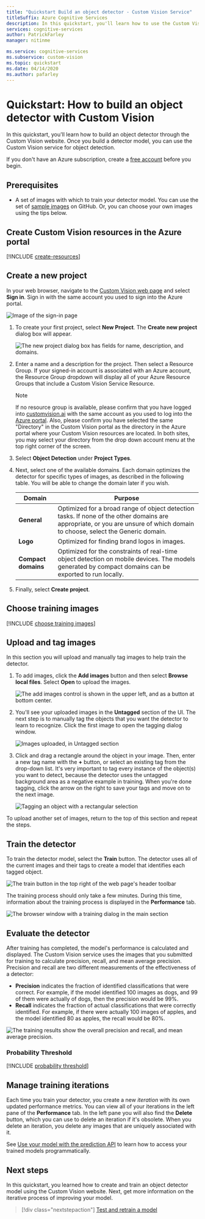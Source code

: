 ```yaml
---
title: "Quickstart Build an object detector - Custom Vision Service"
titleSuffix: Azure Cognitive Services
description: In this quickstart, you'll learn how to use the Custom Vision website to create an image classification model.
services: cognitive-services
author: PatrickFarley
manager: nitinme

ms.service: cognitive-services
ms.subservice: custom-vision
ms.topic: quickstart
ms.date: 04/14/2020
ms.author: pafarley
---
```


# Quickstart: How to build an object detector with Custom Vision

In this quickstart, you'll learn how to build an object detector through the Custom Vision website. Once you build a detector model, you can use the Custom Vision service for object detection.

If you don't have an Azure subscription, create a [free account](https://azure.microsoft.com/free/?WT.mc_id=A261C142F) before you begin.

## Prerequisites

- A set of images with which to train your detector model. You can use the set of [sample images](https://github.com/Azure-Samples/cognitive-services-python-sdk-samples/tree/master/samples/vision/images) on GitHub. Or, you can choose your own images using the tips below.

## Create Custom Vision resources in the Azure portal

[!INCLUDE [create-resources](includes/create-resources.md)]

## Create a new project

In your web browser, navigate to the [Custom Vision web page](https://customvision.ai) and select __Sign in__. Sign in with the same account you used to sign into the Azure portal.

![Image of the sign-in page](./media/browser-home.png)


1. To create your first project, select **New Project**. The **Create new project** dialog box will appear.

    ![The new project dialog box has fields for name, description, and domains.](./media/get-started-build-detector/new-project.png)

1. Enter a name and a description for the project. Then select a Resource Group. If your signed-in account is associated with an Azure account, the Resource Group dropdown will display all of your Azure Resource Groups that include a Custom Vision Service Resource. 

   > [!NOTE]
   > If no resource group is available, please confirm that you have logged into [customvision.ai](https://customvision.ai) with the same account as you used to log into the [Azure portal](https://portal.azure.com/). Also, please confirm you have selected the same "Directory" in the Custom Vision portal as the directory in the Azure portal where your Custom Vision resources are located. In both sites, you may select your directory from the drop down account menu at the top right corner of the screen. 

1. Select __Object Detection__ under __Project Types__.

1. Next, select one of the available domains. Each domain optimizes the detector for specific types of images, as described in the following table. You will be able to change the domain later if you wish.

    |Domain|Purpose|
    |---|---|
    |__General__| Optimized for a broad range of object detection tasks. If none of the other domains are appropriate, or you are unsure of which domain to choose, select the Generic domain. |
    |__Logo__|Optimized for finding brand logos in images.|
    |__Compact domains__| Optimized for the constraints of real-time object detection on mobile devices. The models generated by compact domains can be exported to run locally.|

1. Finally, select __Create project__.

## Choose training images

[!INCLUDE [choose training images](includes/choose-training-images.md)]

## Upload and tag images

In this section you will upload and manually tag images to help train the detector. 

1. To add images, click the __Add images__ button and then select __Browse local files__. Select __Open__ to upload the images.

    ![The add images control is shown in the upper left, and as a button at bottom center.](./media/get-started-build-detector/add-images.png)

1. You'll see your uploaded images in the **Untagged** section of the UI. The next step is to manually tag the objects that you want the detector to learn to recognize. Click the first image to open the tagging dialog window. 

    ![Images uploaded, in Untagged section](./media/get-started-build-detector/images-untagged.png)

1. Click and drag a rectangle around the object in your image. Then, enter a new tag name with the **+** button, or select an existing tag from the drop-down list. It's very important to tag every instance of the object(s) you want to detect, because the detector uses the untagged background area as a negative example in training. When you're done tagging, click the arrow on the right to save your tags and move on to the next image.

    ![Tagging an object with a rectangular selection](./media/get-started-build-detector/image-tagging.png)

To upload another set of images, return to the top of this section and repeat the steps.

## Train the detector

To train the detector model, select the **Train** button. The detector uses all of the current images and their tags to create a model that identifies each tagged object.

![The train button in the top right of the web page's header toolbar](./media/getting-started-build-a-classifier/train01.png)

The training process should only take a few minutes. During this time, information about the training process is displayed in the **Performance** tab.

![The browser window with a training dialog in the main section](./media/get-started-build-detector/training.png)

## Evaluate the detector

After training has completed, the model's performance is calculated and displayed. The Custom Vision service uses the images that you submitted for training to calculate precision, recall, and mean average precision. Precision and recall are two different measurements of the effectiveness of a detector:

- **Precision** indicates the fraction of identified classifications that were correct. For example, if the model identified 100 images as dogs, and 99 of them were actually of dogs, then the precision would be 99%.
- **Recall** indicates the fraction of actual classifications that were correctly identified. For example, if there were actually 100 images of apples, and the model identified 80 as apples, the recall would be 80%.

![The training results show the overall precision and recall, and mean average precision.](./media/get-started-build-detector/trained-performance.png)

### Probability Threshold

[!INCLUDE [probability threshold](includes/probability-threshold.md)]

## Manage training iterations

Each time you train your detector, you create a new _iteration_ with its own updated performance metrics. You can view all of your iterations in the left pane of the **Performance** tab. In the left pane you will also find the **Delete** button, which you can use to delete an iteration if it's obsolete. When you delete an iteration, you delete any images that are uniquely associated with it.

See [Use your model with the prediction API](./use-prediction-api.md) to learn how to access your trained models programmatically.

## Next steps

In this quickstart, you learned how to create and train an object detector model using the Custom Vision website. Next, get more information on the iterative process of improving your model.

> [!div class="nextstepaction"]
> [Test and retrain a model](test-your-model.md)

